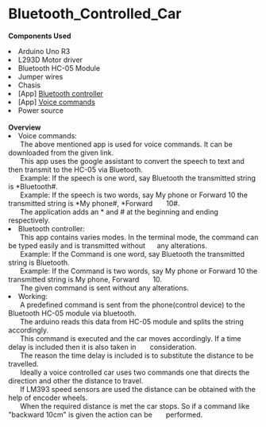 # Bluetooth_Controlled_Car
<b> Components Used </b>
<li> Arduino Uno R3
<li> L293D Motor driver
<li> Bluetooth HC-05 Module
<li> Jumper wires
<li> Chasis
<li> [App] <a href="https://play.google.com/store/apps/details?id=com.giumig.apps.bluetoothserialmonitor">Bluetooth controller</a>
<li> [App] <a href="https://amr-voice.en.aptoide.com/app"> Voice commands</a>
<li> Power source
<br><br>
<b> Overview </b><br>
<li>Voice commands:<br>
 &nbsp;&nbsp;&nbsp;&nbsp;&nbsp; The above mentioned app is used for voice commands. It can be downloaded from the given link.<br>
 &nbsp;&nbsp;&nbsp;&nbsp;&nbsp; This app uses the google assistant to convert the speech to text and then transmit to the HC-05 via Bluetooth.<br>
 &nbsp;&nbsp;&nbsp;&nbsp;&nbsp; Example: If the speech is one word, say Bluetooth the transmitted string is *Bluetooth#.<br>
 &nbsp;&nbsp;&nbsp;&nbsp;&nbsp; Example: If the speech is two words, say My phone or Forward 10 the transmitted string is *My phone#, *Forward &nbsp;&nbsp;&nbsp;&nbsp;&nbsp;&nbsp;10#.<br>
 &nbsp;&nbsp;&nbsp;&nbsp;&nbsp; The application adds an * and # at the beginning and ending respectively.<br>
<li>Bluetooth controller:<br>
  &nbsp;&nbsp;&nbsp;&nbsp;&nbsp; This app contains varies modes. In the terminal mode, the command can be typed easily and is transmitted without &nbsp;&nbsp;&nbsp;&nbsp;&nbsp;any alterations.<br>
  &nbsp;&nbsp;&nbsp;&nbsp;&nbsp; Example: If the Command is one word, say Bluetooth the transmitted string is Bluetooth.<br>
  &nbsp;&nbsp;&nbsp;&nbsp;&nbsp; Example: If the Command is two words, say My phone or Forward 10 the transmitted string is My phone, Forward &nbsp;&nbsp;&nbsp;&nbsp;&nbsp;&nbsp;10.<br>
  &nbsp;&nbsp;&nbsp;&nbsp;&nbsp; The given command is sent without any alterations.<br>
<li>Working:<br>
  &nbsp;&nbsp;&nbsp;&nbsp;&nbsp; A predefined command is sent from the phone(control device) to the Bluetooth HC-05 module via bluetooth.<br>
  &nbsp;&nbsp;&nbsp;&nbsp;&nbsp; The arduino reads this data from HC-05 module and splits the string accordingly.<br>
  &nbsp;&nbsp;&nbsp;&nbsp;&nbsp; This command is executed and the car moves accordingly. If a time delay is included then it is also taken in &nbsp;&nbsp;&nbsp;&nbsp;&nbsp;&nbsp;consideration.<br>
  &nbsp;&nbsp;&nbsp;&nbsp;&nbsp; The reason the time delay is included is to substitute the distance to be travelled.<br>
  &nbsp;&nbsp;&nbsp;&nbsp;&nbsp; Ideally a voice controlled car uses two commands one that directs the direction and other the distance to travel.<br>
  &nbsp;&nbsp;&nbsp;&nbsp;&nbsp; If LM393 speed sensors are used the distance can be obtained with the help of encoder wheels.<br>
  &nbsp;&nbsp;&nbsp;&nbsp;&nbsp; When the required distance is met the car stops. So if a command like "backward 10cm" is given the action can be &nbsp;&nbsp;&nbsp;&nbsp;&nbsp;&nbsp;performed.<br>
